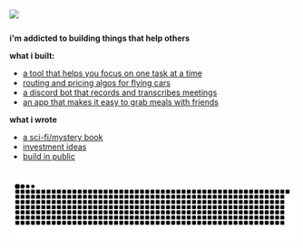 # <img src="https://emojis.slackmojis.com/emojis/images/1531849430/4246/blob-sunglasses.gif?1531849430" width="30"/>

**i'm addicted to building things that help others**

**what i built:**

-  [a tool that helps you focus on one task at a time](https://forget.work)
-  [routing and pricing algos for flying cars](https://github.com/Arrow-air)
-  [a discord bot that records and transcribes meetings](https://www.producthunt.com/products/hearhear)
-  [an app that makes it easy to grab meals with friends](https://apps.apple.com/us/app/mealq/id1594982631)

**what i wrote**
-  [a sci-fi/mystery book](https://www.amazon.com/Five-Kingdoms-Empires-Fissure-Imperium-ebook/dp/B071CM68D7)
-  [investment ideas](https://moicandroic.home.blog)
-  [build in public](https://www.linkedin.com/in/xipuli/recent-activity/all/)

  ![Snake animation](https://github.com/GoodluckH/GoodluckH/blob/output/github-contribution-grid-snake-dark.svg?palette=github-dark)
